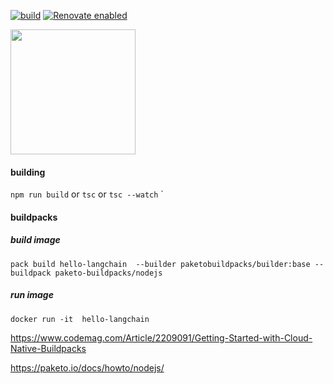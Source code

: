 [![build](https://github.com/barakb/hello-langchain/actions/workflows/build.yml/badge.svg)](https://github.com/barakb/hello-langchain/actions/workflows/build.yml)
[![Renovate enabled](https://img.shields.io/badge/renovate-enabled-brightgreen.svg)](https://renovatebot.com/)

<img src="https://cncf-branding.netlify.app/img/projects/opentelemetry/horizontal/color/opentelemetry-horizontal-color.svg"  style="width:200px;"/>

#### building 

`npm run build` or `tsc` or `tsc --watch`
`

#### buildpacks

##### build image
`pack build hello-langchain  --builder paketobuildpacks/builder:base --buildpack paketo-buildpacks/nodejs`

##### run image

`docker run -it  hello-langchain` 


https://www.codemag.com/Article/2209091/Getting-Started-with-Cloud-Native-Buildpacks

https://paketo.io/docs/howto/nodejs/
